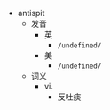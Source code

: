 - antispit
  - 发音
    - 英
      - `/undefined/`
    - 美
      - `/undefined/`
  - 词义
    - vi.
      - 反吐痰
